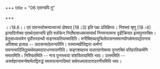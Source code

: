 +++
title = "06 एतान्यपि तु"

+++
  
  
।।18.6।। एवं पावनत्वोक्त्यात्याज्यं दोषवत् \[18।3\] इति पक्षः
प्रतिक्षिप्तः। निश्चयं श्रृणु \[18।4\] इत्यादिनोक्त एवार्थःएतान्यपि इति
श्लोकेन निर्दोषत्वाध्यवसायार्थं निगमनात्मना दृढीक्रियत इत्यपुनरुक्तिः।
हेतुसाध्यभावेन पूर्वोत्तरग्रन्थौ सङ्गमयतियस्मादिति।
मनीषिशब्दसूचितोपासनसमानयोगक्षेमताद्योतनाय अपिशब्द इत्याह --
उपासनवदेतान्यपीति। परमात्मप्रीतिद्वारा कर्मणां
पावनत्वादिसिद्ध्यर्थमाहमदाराधनरूपाणीति। सङ्गशब्दस्य फलत्यागोक्त्या
पुनरुक्तिं परिहरतिकर्मणि ममतामिति। निश्चितमिति -- नात्र पुनस्त्वया
संशयितव्यमिति भावः। उत्तममिति -- असर्वज्ञानामन्येषामेतद्विरुद्धं
स्वरूपत्यागादिमतं सर्वमधमत्वादनादरणीयमिति भावः।  
  
